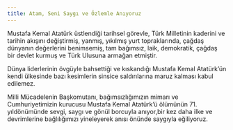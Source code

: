 ```yaml
---
title: Atam, Seni Saygı ve Özlemle Anıyoruz
---
```


Mustafa Kemal Atatürk üstlendiği tarihsel görevle, Türk Milletinin kaderini ve tarihin akışını değiştirmiş, yanmış, yıkılmış yurt topraklarında, çağdaş dünyanın değerlerini benimsemiş, tam bağımsız, laik, demokratik, çağdaş bir devlet kurmuş ve Türk Ulusuna armağan etmiştir.

Dünya liderlerinin övgüyle bahsettiği ve kıskandığı Mustafa Kemal Atatürk’ün kendi ülkesinde bazı kesimlerin sinsice saldırılarına maruz kalması kabul edilemez.

Milli Mücadelenin Başkomutanı, bağımsızlığımızın mimarı ve Cumhuriyetimizin kurucusu Mustafa Kemal Atatürk’ü ölümünün 71. yıldönümünde sevgi, saygı ve gönül borcuyla anıyor,bir kez daha ilke ve devrimlerine bağlılığımızı yineleyerek anısı önünde saygıyla eğiliyoruz.
